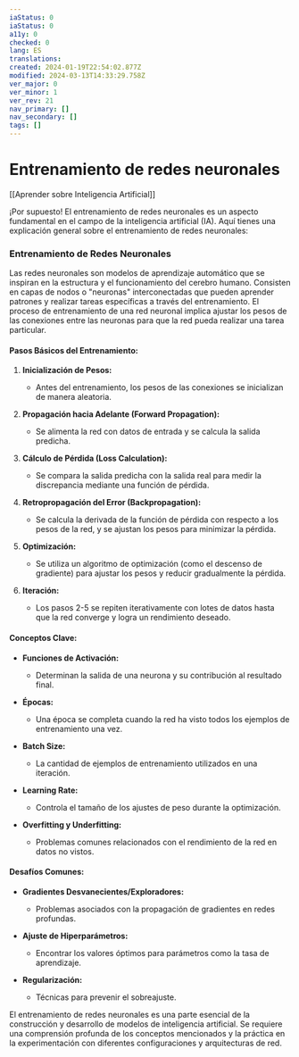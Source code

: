 ```yaml
---
iaStatus: 0
iaStatus: 0
a11y: 0
checked: 0
lang: ES
translations: 
created: 2024-01-19T22:54:02.877Z
modified: 2024-03-13T14:33:29.758Z
ver_major: 0
ver_minor: 1
ver_rev: 21
nav_primary: []
nav_secondary: []
tags: []
---
```

# Entrenamiento de redes neuronales

[[Aprender sobre Inteligencia Artificial]]

¡Por supuesto! El entrenamiento de redes neuronales es un aspecto fundamental en el campo de la inteligencia artificial (IA). Aquí tienes una explicación general sobre el entrenamiento de redes neuronales:

### Entrenamiento de Redes Neuronales

Las redes neuronales son modelos de aprendizaje automático que se inspiran en la estructura y el funcionamiento del cerebro humano. Consisten en capas de nodos o "neuronas" interconectadas que pueden aprender patrones y realizar tareas específicas a través del entrenamiento. El proceso de entrenamiento de una red neuronal implica ajustar los pesos de las conexiones entre las neuronas para que la red pueda realizar una tarea particular.

#### Pasos Básicos del Entrenamiento:

1. **Inicialización de Pesos:**
   - Antes del entrenamiento, los pesos de las conexiones se inicializan de manera aleatoria.

2. **Propagación hacia Adelante (Forward Propagation):**
   - Se alimenta la red con datos de entrada y se calcula la salida predicha.

3. **Cálculo de Pérdida (Loss Calculation):**
   - Se compara la salida predicha con la salida real para medir la discrepancia mediante una función de pérdida.

4. **Retropropagación del Error (Backpropagation):**
   - Se calcula la derivada de la función de pérdida con respecto a los pesos de la red, y se ajustan los pesos para minimizar la pérdida.

5. **Optimización:**
   - Se utiliza un algoritmo de optimización (como el descenso de gradiente) para ajustar los pesos y reducir gradualmente la pérdida.

6. **Iteración:**
   - Los pasos 2-5 se repiten iterativamente con lotes de datos hasta que la red converge y logra un rendimiento deseado.

#### Conceptos Clave:

- **Funciones de Activación:**
  - Determinan la salida de una neurona y su contribución al resultado final.

- **Épocas:**
  - Una época se completa cuando la red ha visto todos los ejemplos de entrenamiento una vez.

- **Batch Size:**
  - La cantidad de ejemplos de entrenamiento utilizados en una iteración.

- **Learning Rate:**
  - Controla el tamaño de los ajustes de peso durante la optimización.

- **Overfitting y Underfitting:**
  - Problemas comunes relacionados con el rendimiento de la red en datos no vistos.

#### Desafíos Comunes:

- **Gradientes Desvanecientes/Exploradores:**
  - Problemas asociados con la propagación de gradientes en redes profundas.

- **Ajuste de Hiperparámetros:**
  - Encontrar los valores óptimos para parámetros como la tasa de aprendizaje.

- **Regularización:**
  - Técnicas para prevenir el sobreajuste.

El entrenamiento de redes neuronales es una parte esencial de la construcción y desarrollo de modelos de inteligencia artificial. Se requiere una comprensión profunda de los conceptos mencionados y la práctica en la experimentación con diferentes configuraciones y arquitecturas de red.